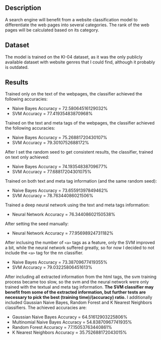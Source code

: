 ## Description
A search engine will benefit from a website classification model to differentiate the web pages into several categories. The rank of the web pages will be calculated based on its category.

## Dataset
The model is trained on the KI-04 dataset, as it was the only publicly available dataset with website genres that I could find, although it probably is outdated.

## Results
Trained only on the text of the webpages, the classifier achieved the following accuracies:
* Naive Bayes Accuracy = 72.58064516129032%
* SVM Accuracy = 77.41935483870968%

Trained on the text and meta tags of the webpages, the classifier achieved the following accuracies:
* Naive Bayes Accuracy = 75.26881720430107%
* SVM Accuracy = 79.3010752688172%

After I set the random seed to get consistent results, the classifier, trained on text only achieved:
* Naive Bayes Accuracy = 74.19354838709677%
* SVM Accuracy = 77.68817204301075%

Trained on both text and meta tag information (and the same random seed):
* Naive Bayes Accuracy = 73.65591397849462%
* SVM Accuracy = 78.76344086021506%

Trained a deep neural network using the text and meta tags information:
* Neural Network Accuracy = 76.34408602150538%

After setting the seed manually:
* Neural Network Accuracy = 77.95698924731182%

After inclusing the number of `<a>` tags as a feature, only the SVM improved a bit, while the neural network suffered greatly, so for now I decided to not include the `<a>` tag for the nn classifier.
* Naive Bayes Accuracy = 73.38709677419355%
* SVM Accuracy = 79.03225806451613%

After including all extracted information from the html tags, the svm training process became too slow, so the svm and the neural network were only trained with the textual and meta tag information.
**The SVM classifier may benefit from some of the extracted information, but further tests are necessary to pick the best (training time)/(accuracy) ratio.**
I additionally included Gaussian Naive Bayes, Random Forest and K Nearest Neighbors classifiers. The achieved accuracies are:
* Gaussian Naive Bayes Accuracy = 64.51612903225806%
* Multinomial Naive Bayes Accuracy = 54.83870967741935%
* Random Forest Accuracy = 77.15053763440861%
* K Nearest Neighbors Accuracy = 35.752688172043015%